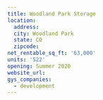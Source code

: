 ```yaml
---
title: Woodland Park Storage
location:
  address:
  city: Woodland Park
  state: CO
  zipcode:
net_rentable_sq_ft: '63,000'
units: '522'
opening: Summer 2020
website_url:
gys_companies:
  - development
---
```

